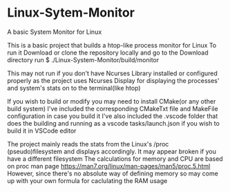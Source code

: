# Linux-Sytem-Monitor
A basic System Monitor for Linux

This is a basic project that builds a htop-like process monitor for Linux
To run it Download or clone the repository locally and go to the Download directory
run
$ ./Linux-System-Monitor/build/monitor

This may not run if you don't have Ncurses Library installed or configured properly as the project uses Ncurses Display for displaying the processes' and system's stats on to the terminal(like htop)

If you wish to build or modify you may need to install CMake(or any other build system)
I've included the corresponding CMakeTxt file and MakeFile configuration in case you build it
I've also included the .vscode folder that does the building and running as a vscode tasks/launch.json if you wish to build it in VSCode editor

The project mainly reads the stats from the Linux's /proc (pseudo)filesystem and displays accordingly. It may appear broken if you have a different filesystem 
The calculations for memory and CPU are based on proc man page https://man7.org/linux/man-pages/man5/proc.5.html
However, since there's no absolute way of defining memory so may come up with your own formula for caclulating the RAM usage
